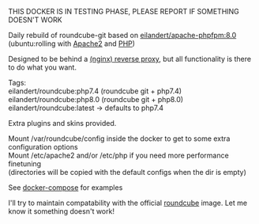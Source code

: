 THIS DOCKER IS IN TESTING PHASE, PLEASE REPORT IF SOMETHING DOESN'T WORK

Daily rebuild of roundcube-git based on [eilandert/apache-phpfpm:8.0](https://hub.docker.com/r/eilandert/apache-phpfpm)
(ubuntu:rolling with [Apache2](https://launchpad.net/~eilander/+archive/ubuntu/apache2) and [PHP](https://launchpad.net/~ondrej/+archive/ubuntu/php))

Designed to be behind a [(nginx) reverse proxy](https://hub.docker.com/r/eilandert/nginx-modsecurity3-pagespeed), but all functionality is there to do what you want.

Tags:<BR>
eilandert/roundcube:php7.4 (roundcube git + php7.4)<BR>
eilandert/roundcube:php8.0 (roundcube git + php8.0)<BR>
eilandert/roundcube:latest -> defaults to php7.4<BR>

Extra plugins and skins provided.

Mount /var/roundcube/config inside the docker to get to some extra configuration options<BR>
Mount /etc/apache2 and/or /etc/php if you need more performance finetuning<BR>
(directories will be copied with the default configs when the dir is empty)

See [docker-compose](https://github.com/eilandert/dockerized/blob/master/roundcube/docker-compose.yml) for examples

I'll try to maintain compatability with the official [roundcube](https://hub.docker.com/r/roundcube/roundcubemail) image. Let me know it something doesn't work!
